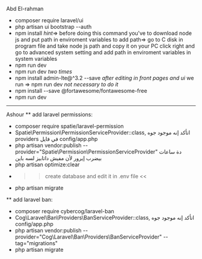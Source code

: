 Abd El-rahman
- composer require laravel/ui
- php artisan ui bootstrap --auth
- npm install    *hint*=> before doing this command you've to download node js and put path in enviroment variables 
		    to add path=> go to C disk in program file and take node js path and copy it 
		                              on your PC click right and go to advanced system setting and add path in enviroment 
			            variables in system variables 
- npm run dev 
- npm run dev 
*two times*
- npm install admin-lte@^3.2 --save
*after editing in front pages and ui* we run => npm run dev *not necessary to do it*
- npm install --save @fortawesome/fontawesome-free
- npm run dev

------------------------------------------------------------------------------
Ashour
** add laravel permissions:
- composer require spatie/laravel-permission
- Spatie\Permission\PermissionServiceProvider::class, اتأكد إنه موجود جوه providers في فايل config/app.php
- php artisan vendor:publish --provider="Spatie\Permission\PermissionServiceProvider"
دة ساعات بيضرب إيرور لأن مفيش داتابيز لسه باين
- php artisan optimize:clear
- >> create database and edit it in .env file <<
- php artisan migrate

** add laravel ban:
- composer require cybercog/laravel-ban
- Cog\Laravel\Ban\Providers\BanServiceProvider::class, اتأكد إنه موجود جوه config/app.php
- php artisan vendor:publish --provider="Cog\Laravel\Ban\Providers\BanServiceProvider" --tag="migrations"
- php artisan migrate
